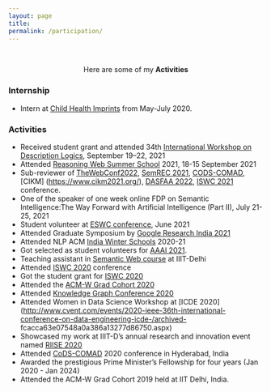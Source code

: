 ```yaml
---
layout: page
title: 
permalink: /participation/
---
```


<br />
<p align="center">
Here are some of my <b>Activities</b>
</p>

### Internship
- Intern at [Child Health Imprints](https://www.childhealthimprints.com/) from May-July 2020.

### Activities
- Received student grant and attended 34th [International Workshop on Description Logics](https://dai.fmph.uniba.sk/events/dl2021/), September 19–22, 2021
- Attended [Reasoning Web Summer School](https://declarativeai2021.net/reasoning-web/) 2021, 18-15 September 2021
- Sub-reviewer of [TheWebConf2022](https://www2022.thewebconf.org/), [SemREC 2021](https://semrec.github.io/), [CODS-COMAD](https://cods-comad.in/), [CIKM]      (https://www.cikm2021.org/), [DASFAA 2022](https://www.dasfaa2022.org/), [ISWC 2021](https://iswc2021.semanticweb.org/) conference.
- One of the speaker of one week online FDP on Semantic Intelligence:The Way Forward with Artificial Intelligence (Part II), July 21-25, 2021
- Student volunteer at [ESWC conference](https://2021.eswc-conferences.org/), June 2021
- Attended Graduate Symposium by [Google Research India 2021](https://sites.google.com/view/graduatesymposium2021)
- Attended NLP ACM [India Winter Schools](https://aaai.org/Conferences/AAAI-21/) 2020-21 
- Got selected as student volunteers for [AAAI 2021](https://aaai.org/Conferences/AAAI-21/).
- Teaching assistant in [Semantic Web course](http://raghavam.github.io/teaching/2019/winter/semweb/) at IIIT-Delhi
- Attended [ISWC 2020](https://iswc2020.semanticweb.org/) conference
- Got the student grant for [ISWC 2020](https://iswc2020.semanticweb.org/) 
- Attended the [ACM-W Grad Cohort 2020](https://www.notion.so/ACM-W-Grad-Cohort-07310849305f495295988afe113cc386)
- Attended [Knowledge Graph Conference 2020](https://www.ontotext.com/company/event/knowledge-graph-conference-2020/)
- Attended Women in Data Science Workshop at [ICDE 2020](http://www.cvent.com/events/2020-ieee-36th-international-conference-on-data-engineering-icde-/archived-  fcacca63e07548a0a386a13277d86750.aspx)
- Showcased my work at IIIT-D’s annual research and innovation event named [RIISE 2020](https://www.iiitd.ac.in/riise)
- Attended [CoDS-COMAD](https://cods-comad.in/) 2020 conference in Hyderabad, India
- Awarded the prestigious Prime Minister’s Fellowship for four years (Jan 2020 - Jan 2024)
- Attended the ACM-W Grad Cohort 2019 held at IIT Delhi, India.
